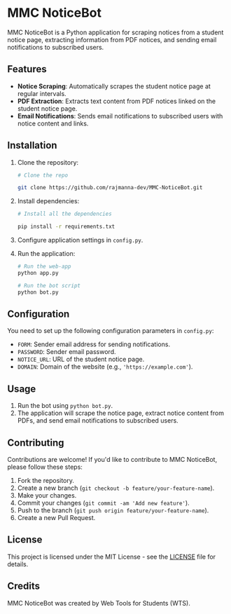 # MMC NoticeBot

MMC NoticeBot is a Python application for scraping notices from a student notice page, extracting information from PDF notices, and sending email notifications to subscribed users.

## Features

- **Notice Scraping**: Automatically scrapes the student notice page at regular intervals.
- **PDF Extraction**: Extracts text content from PDF notices linked on the student notice page.
- **Email Notifications**: Sends email notifications to subscribed users with notice content and links.

## Installation

1. Clone the repository:

   ```bash
   # Clone the repo
   
   git clone https://github.com/rajmanna-dev/MMC-NoticeBot.git
    ```
2. Install dependencies:

    ```bash
   # Install all the dependencies
   
    pip install -r requirements.txt
    ```
3. Configure application settings in `config.py`.
4. Run the application:

   ```bash
   # Run the web-app
   python app.py
   
   # Run the bot script
   python bot.py
   ```
   
## Configuration

You need to set up the following configuration parameters in `config.py`:

- `FORM`: Sender email address for sending notifications.
- `PASSWORD`: Sender email password.
- `NOTICE_URL`: URL of the student notice page.
- `DOMAIN`: Domain of the website (e.g., `'https://example.com'`).

## Usage

1. Run the bot using `python bot.py`.
2. The application will scrape the notice page, extract notice content from PDFs, and send email notifications to subscribed users.

## Contributing

Contributions are welcome! If you'd like to contribute to MMC NoticeBot, please follow these steps:

1. Fork the repository.
2. Create a new branch (`git checkout -b feature/your-feature-name`).
3. Make your changes.
4. Commit your changes (`git commit -am 'Add new feature'`).
5. Push to the branch (`git push origin feature/your-feature-name`).
6. Create a new Pull Request.

## License

This project is licensed under the MIT License - see the [LICENSE](license.txt) file for details.

## Credits

MMC NoticeBot was created by Web Tools for Students (WTS).